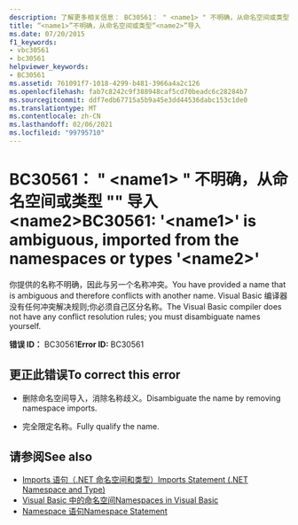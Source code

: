 ```yaml
---
description: 了解更多相关信息： BC30561： " <name1> " 不明确，从命名空间或类型中导入<name2>
title: “<name1>”不明确，从命名空间或类型“<name2>”导入
ms.date: 07/20/2015
f1_keywords:
- vbc30561
- bc30561
helpviewer_keywords:
- BC30561
ms.assetid: 761091f7-1018-4299-b481-3966a4a2c126
ms.openlocfilehash: fab7c8242c9f388948caf5cd70beadc6c28284b7
ms.sourcegitcommit: ddf7edb67715a5b9a45e3dd44536dabc153c1de0
ms.translationtype: MT
ms.contentlocale: zh-CN
ms.lasthandoff: 02/06/2021
ms.locfileid: "99795710"
---
```

# <a name="bc30561-name1-is-ambiguous-imported-from-the-namespaces-or-types-name2"></a><span data-ttu-id="68e72-103">BC30561： " \<name1> " 不明确，从命名空间或类型 "" 导入 \<name2></span><span class="sxs-lookup"><span data-stu-id="68e72-103">BC30561: '\<name1>' is ambiguous, imported from the namespaces or types '\<name2>'</span></span>

<span data-ttu-id="68e72-104">你提供的名称不明确，因此与另一个名称冲突。</span><span class="sxs-lookup"><span data-stu-id="68e72-104">You have provided a name that is ambiguous and therefore conflicts with another name.</span></span> <span data-ttu-id="68e72-105">Visual Basic 编译器没有任何冲突解决规则;你必须自己区分名称。</span><span class="sxs-lookup"><span data-stu-id="68e72-105">The Visual Basic compiler does not have any conflict resolution rules; you must disambiguate names yourself.</span></span>

 <span data-ttu-id="68e72-106">**错误 ID：** BC30561</span><span class="sxs-lookup"><span data-stu-id="68e72-106">**Error ID:** BC30561</span></span>

## <a name="to-correct-this-error"></a><span data-ttu-id="68e72-107">更正此错误</span><span class="sxs-lookup"><span data-stu-id="68e72-107">To correct this error</span></span>

- <span data-ttu-id="68e72-108">删除命名空间导入，消除名称歧义。</span><span class="sxs-lookup"><span data-stu-id="68e72-108">Disambiguate the name by removing namespace imports.</span></span>

- <span data-ttu-id="68e72-109">完全限定名称。</span><span class="sxs-lookup"><span data-stu-id="68e72-109">Fully qualify the name.</span></span>

## <a name="see-also"></a><span data-ttu-id="68e72-110">请参阅</span><span class="sxs-lookup"><span data-stu-id="68e72-110">See also</span></span>

- [<span data-ttu-id="68e72-111">Imports 语句（.NET 命名空间和类型）</span><span class="sxs-lookup"><span data-stu-id="68e72-111">Imports Statement (.NET Namespace and Type)</span></span>](../statements/imports-statement-net-namespace-and-type.md)
- [<span data-ttu-id="68e72-112">Visual Basic 中的命名空间</span><span class="sxs-lookup"><span data-stu-id="68e72-112">Namespaces in Visual Basic</span></span>](../../programming-guide/program-structure/namespaces.md)
- [<span data-ttu-id="68e72-113">Namespace 语句</span><span class="sxs-lookup"><span data-stu-id="68e72-113">Namespace Statement</span></span>](../statements/namespace-statement.md)
